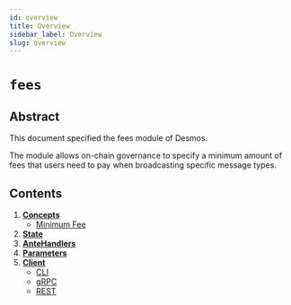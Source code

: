 ```yaml
---
id: overview
title: Overview
sidebar_label: Overview
slug: overview
---
```


# `fees`

## Abstract 

This document specified the fees module of Desmos. 

The module allows on-chain governance to specify a minimum amount of fees that users need to pay when broadcasting specific message types. 

## Contents 
1. **[Concepts](02-concepts.md)**
   - [Minimum Fee](02-concepts.md#minimum-fees)
2. **[State](03-state.md)**
3. **[AnteHandlers](04-ante-handlers.md)**
4. **[Parameters](05-parameters.md)**
5. **[Client](06-client.md)**
   - [CLI](06-client.md#cli)
   - [gRPC](06-client.md#grpc)
   - [REST](06-client.md#rest)